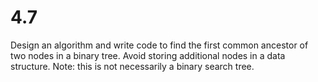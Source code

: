 # 4.7

Design an algorithm and write code to find the first common ancestor of two nodes in a binary tree. 
Avoid storing additional nodes in a data structure. Note: this is not necessarily a binary search tree.
